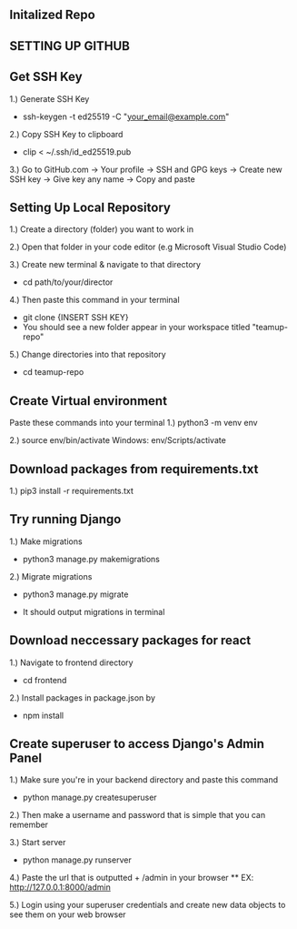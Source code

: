## Initalized Repo

## SETTING UP GITHUB

## Get SSH Key

1.) Generate SSH Key
* ssh-keygen -t ed25519 -C "your_email@example.com"

2.) Copy SSH Key to clipboard
*  clip < ~/.ssh/id_ed25519.pub

3.) Go to GitHub.com -> Your profile -> SSH and GPG keys -> Create new SSH key -> Give key any name -> Copy and paste

## Setting Up Local Repository

1.) Create a directory (folder) you want to work in

2.) Open that folder in your code editor (e.g Microsoft Visual Studio Code)

3.) Create new terminal & navigate to that directory
* cd path/to/your/director

4.) Then paste this command in your terminal
* git clone {INSERT SSH KEY}
* You should see a new folder appear in your workspace titled "teamup-repo"

5.) Change directories into that repository
* cd teamup-repo

## Create Virtual environment

Paste these commands into your terminal
1.) python3 -m venv env 

2.) source env/bin/activate
Windows: env/Scripts/activate

## Download packages from requirements.txt

1.) pip3 install -r requirements.txt

## Try running Django

1.) Make migrations
* python3 manage.py makemigrations

2.) Migrate migrations
* python3 manage.py migrate

* It should output migrations in terminal

## Download neccessary packages for react

1.) Navigate to frontend directory
* cd frontend

2.) Install packages in package.json by
* npm install


## Create superuser to access Django's Admin Panel

1.) Make sure you're in your backend directory and paste this command
* python manage.py createsuperuser

2.) Then make a username and password that is simple that you can remember

3.) Start server 
* python manage.py runserver

4.) Paste the url that is outputted + /admin in your browser
** EX: http://127.0.0.1:8000/admin

5.) Login using your superuser credentials and create new data objects to see them on your web browser

